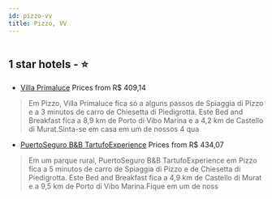 ```yaml
---
id: pizzo-vv
title: Pizzo, VV
---
```


<center><img src="https://i.travelapi.com/hotels/46000000/45700000/45693400/45693358/dd719edb_z.jpg" alt="" /></center>


##  1 star hotels - ⭐️

-    [Villa Primaluce](https://us.hurb.com/hotels/pizzo/villa-primaluce-HT-DFAS?cmp=18055) Prices from R$ 409,14
   > Em Pizzo, Villa Primaluce fica só a alguns passos de Spiaggia di Pizzo e a 3 minutos de carro de Chiesetta di Piedigrotta.  Este Bed and Breakfast fica a 8,9 km de Porto di Vibo Marina e a 4,2 km de Castello di Murat.Sinta-se em casa em um de nossos 4 qua
-    [PuertoSeguro B&B TartufoExperience](https://us.hurb.com/hotels/pizzo/puertoseguro-b-b-tartufoexperience-HT-ORYX?cmp=18055) Prices from R$ 434,07
   > Em um parque rural, PuertoSeguro B&B TartufoExperience em Pizzo fica a 5 minutos de carro de Spiaggia di Pizzo e de Chiesetta di Piedigrotta.  Este Bed and Breakfast fica a 4,9 km de Castello di Murat e a 9,5 km de Porto di Vibo Marina.Fique em um de noss
